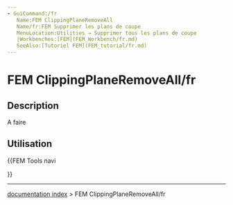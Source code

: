 ```yaml
---
- GuiCommand:/fr
   Name:FEM ClippingPlaneRemoveAll
   Name/fr:FEM Supprimer les plans de coupe
   MenuLocation:Utilities → Supprimer tous les plans de coupe
   |Workbenches:[FEM](FEM_Workbench/fr.md)
   SeeAlso:[Tutoriel FEM](FEM_tutorial/fr.md)
---
```


# FEM ClippingPlaneRemoveAll/fr

## Description

A faire

## Utilisation





{{FEM Tools navi

}}

---
[documentation index](../README.md) > FEM ClippingPlaneRemoveAll/fr
